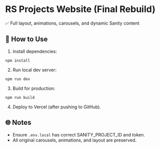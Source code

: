 # RS Projects Website (Final Rebuild)

✅ Full layout, animations, carousels, and dynamic Sanity content

## 🚀 How to Use

1. Install dependencies:
```
npm install
```

2. Run local dev server:
```
npm run dev
```

3. Build for production:
```
npm run build
```

4. Deploy to Vercel (after pushing to GitHub).

## 🌐 Notes

- Ensure `.env.local` has correct SANITY_PROJECT_ID and token.
- All original carousels, animations, and layout are preserved.
